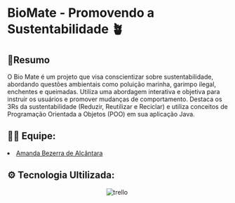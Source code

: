 # BioMate - Promovendo a Sustentabilidade 🪴

**<h2>📄Resumo</h2>**
O Bio Mate é um projeto que visa conscientizar sobre sustentabilidade, abordando
questões ambientais como poluição marinha, garimpo ilegal, enchentes e queimadas. Utiliza
uma abordagem interativa e objetiva para instruir os usuários e promover mudanças de
comportamento. Destaca os 3Rs da sustentabilidade (Reduzir, Reutilizar e Reciclar) e utiliza
conceitos de Programação Orientada a Objetos (POO) em sua aplicação Java.

**<h2>👨‍💻 Equipe:</h2>**
<li>
  <a href="https://github.com/amandaalbez">Amanda Bezerra de Alcântara</a><br>
</li>

**<h2>⚙ Tecnologia Ultilizada:</h2>**
<div align="center">
  <img src="https://img.shields.io/badge/Java-FFC300?style=for-the-badge&logo=java&logoColor=white" title="trello" alt="trello"/>&nbsp; 
</div>
